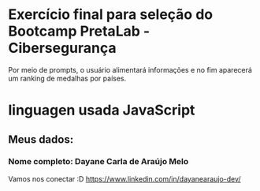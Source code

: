# Exercício final para seleção do Bootcamp PretaLab - Cibersegurança
Por meio de prompts, o usuário alimentará informações e no fim aparecerá
um ranking de medalhas por países. 

# linguagen usada JavaScript

## Meus dados:
### Nome completo: Dayane Carla de Araújo Melo

Vamos nos conectar :D
https://www.linkedin.com/in/dayanearaujo-dev/
